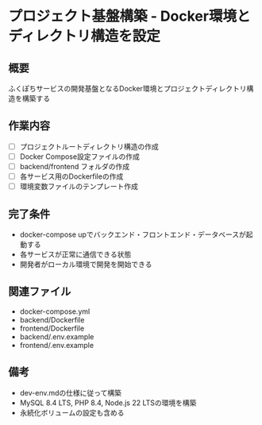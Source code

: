 # プロジェクト基盤構築 - Docker環境とディレクトリ構造を設定

## 概要
ふくぽちサービスの開発基盤となるDocker環境とプロジェクトディレクトリ構造を構築する

## 作業内容
- [ ] プロジェクトルートディレクトリ構造の作成
- [ ] Docker Compose設定ファイルの作成
- [ ] backend/frontend フォルダの作成
- [ ] 各サービス用のDockerfileの作成
- [ ] 環境変数ファイルのテンプレート作成

## 完了条件
- docker-compose upでバックエンド・フロントエンド・データベースが起動する
- 各サービスが正常に通信できる状態
- 開発者がローカル環境で開発を開始できる

## 関連ファイル
- docker-compose.yml
- backend/Dockerfile
- frontend/Dockerfile
- backend/.env.example
- frontend/.env.example

## 備考
- dev-env.mdの仕様に従って構築
- MySQL 8.4 LTS, PHP 8.4, Node.js 22 LTSの環境を構築
- 永続化ボリュームの設定も含める